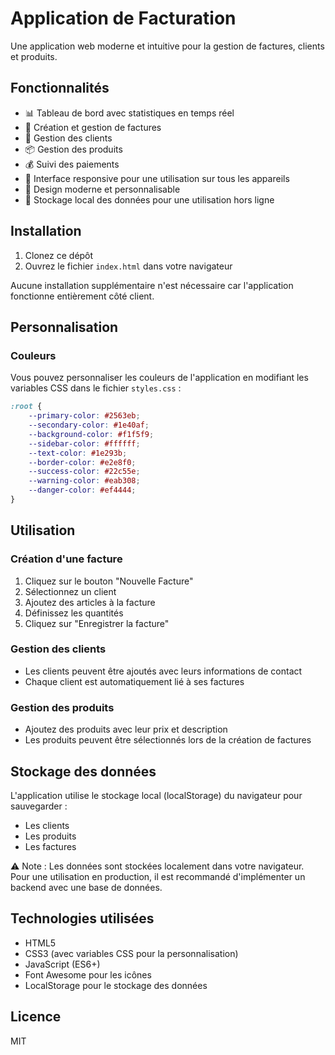 # Application de Facturation

Une application web moderne et intuitive pour la gestion de factures, clients et produits.

## Fonctionnalités

- 📊 Tableau de bord avec statistiques en temps réel
- 📄 Création et gestion de factures
- 👥 Gestion des clients
- 📦 Gestion des produits
- 💰 Suivi des paiements
- 📱 Interface responsive pour une utilisation sur tous les appareils
- 🎨 Design moderne et personnalisable
- 💾 Stockage local des données pour une utilisation hors ligne

## Installation

1. Clonez ce dépôt
2. Ouvrez le fichier `index.html` dans votre navigateur

Aucune installation supplémentaire n'est nécessaire car l'application fonctionne entièrement côté client.

## Personnalisation

### Couleurs

Vous pouvez personnaliser les couleurs de l'application en modifiant les variables CSS dans le fichier `styles.css` :

```css
:root {
    --primary-color: #2563eb;
    --secondary-color: #1e40af;
    --background-color: #f1f5f9;
    --sidebar-color: #ffffff;
    --text-color: #1e293b;
    --border-color: #e2e8f0;
    --success-color: #22c55e;
    --warning-color: #eab308;
    --danger-color: #ef4444;
}
```

## Utilisation

### Création d'une facture

1. Cliquez sur le bouton "Nouvelle Facture"
2. Sélectionnez un client
3. Ajoutez des articles à la facture
4. Définissez les quantités
5. Cliquez sur "Enregistrer la facture"

### Gestion des clients

- Les clients peuvent être ajoutés avec leurs informations de contact
- Chaque client est automatiquement lié à ses factures

### Gestion des produits

- Ajoutez des produits avec leur prix et description
- Les produits peuvent être sélectionnés lors de la création de factures

## Stockage des données

L'application utilise le stockage local (localStorage) du navigateur pour sauvegarder :
- Les clients
- Les produits
- Les factures

⚠️ Note : Les données sont stockées localement dans votre navigateur. Pour une utilisation en production, il est recommandé d'implémenter un backend avec une base de données.

## Technologies utilisées

- HTML5
- CSS3 (avec variables CSS pour la personnalisation)
- JavaScript (ES6+)
- Font Awesome pour les icônes
- LocalStorage pour le stockage des données

## Licence

MIT 